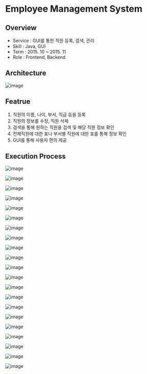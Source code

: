 # Employee Management System

## Overview
<ul>
<li>Service : GUI를 통한 직원 등록, 검색, 관리</li>
<li>Skill : Java, GUI</li>
<li>Term : 2015. 10 ~ 2015. 11</li>
<li>Role : Frontend, Backend</li>
</ul>

## Architecture
![image](https://user-images.githubusercontent.com/21019088/51087474-44021b00-1797-11e9-8b84-73d13cea5f15.png)

## Featrue
<ol>
<li>직원의 이름,  나이, 부서, 직급 등을 등록</li>
<li>직원의 정보를 수정, 직원 삭제 </li>
<li>검색을 통해 원하는 직원을 검색 및 해당 직원 정보 확인</li>
<li>전체직원에 대한 표나 부서별 직원에 대한 표를 통해 정보 확인</li>
<li>GUI를 통해 사용자 편의 제공</li>
</ol>

## Execution Process
![image](https://user-images.githubusercontent.com/21019088/51087491-7f044e80-1797-11e9-9ed2-9ec6fc7cac35.png)

![image](https://user-images.githubusercontent.com/21019088/51087492-83c90280-1797-11e9-8868-e09008b9af04.png)

![image](https://user-images.githubusercontent.com/21019088/51087497-917e8800-1797-11e9-8deb-3213b3a22ec5.png)

![image](https://user-images.githubusercontent.com/21019088/51087499-94797880-1797-11e9-9875-1868dfbff05c.png)

![image](https://user-images.githubusercontent.com/21019088/51087501-97746900-1797-11e9-8581-56e51088a9b7.png)

![image](https://user-images.githubusercontent.com/21019088/51087506-9f340d80-1797-11e9-8731-e1a1cb271d85.png)

![image](https://user-images.githubusercontent.com/21019088/51087508-a22efe00-1797-11e9-865c-1ee66c71cc59.png)

![image](https://user-images.githubusercontent.com/21019088/51087509-a5c28500-1797-11e9-8169-fafb0a3121ff.png)

![image](https://user-images.githubusercontent.com/21019088/51087510-a9eea280-1797-11e9-9dea-ae31669ecb0f.png)

![image](https://user-images.githubusercontent.com/21019088/51087512-ad822980-1797-11e9-8a13-bf19edf028a6.png)

![image](https://user-images.githubusercontent.com/21019088/51087538-018d0e00-1798-11e9-80bd-c0d369b33e8b.png)

![image](https://user-images.githubusercontent.com/21019088/51087514-b541ce00-1797-11e9-95c7-eba6edad2320.png)

![image](https://user-images.githubusercontent.com/21019088/51087515-b8d55500-1797-11e9-9e7f-c5c333af3749.png)

![image](https://user-images.githubusercontent.com/21019088/51087516-bb37af00-1797-11e9-88b4-a4eda35afc4d.png)

![image](https://user-images.githubusercontent.com/21019088/51087517-be329f80-1797-11e9-8fb2-0ef68807ba92.png)

![image](https://user-images.githubusercontent.com/21019088/51087519-c12d9000-1797-11e9-8742-881686d3dbbc.png)

![image](https://user-images.githubusercontent.com/21019088/51087522-c38fea00-1797-11e9-9a5f-e14b2ea1c315.png)

![image](https://user-images.githubusercontent.com/21019088/51087524-c5f24400-1797-11e9-869b-46125d5633c6.png)

![image](https://user-images.githubusercontent.com/21019088/51087525-ca1e6180-1797-11e9-9994-9f2c32537238.png)

![image](https://user-images.githubusercontent.com/21019088/51087526-cc80bb80-1797-11e9-8614-4b51daa085e7.png)

![image](https://user-images.githubusercontent.com/21019088/51087527-cee31580-1797-11e9-81e6-e163b8efeb4e.png)

